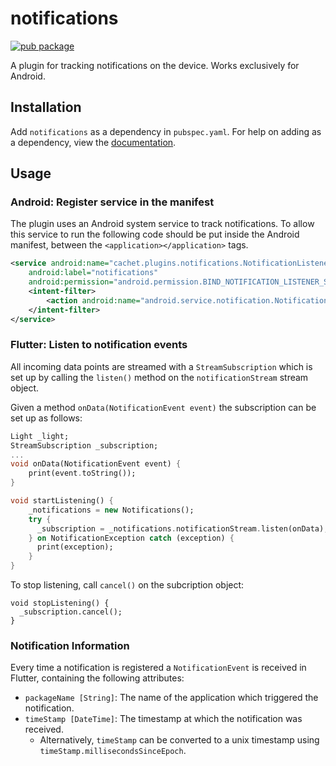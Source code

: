 # notifications

[![pub package](https://img.shields.io/pub/v/notifications.svg)](https://pub.dartlang.org/packages/notifications)

A plugin for tracking notifications on the device. Works exclusively for Android.

## Installation
Add ```notifications``` as a dependency in  `pubspec.yaml`.
For help on adding as a dependency, view the [documentation](https://flutter.io/using-packages/).

## Usage

### Android: Register service in the manifest 
The plugin uses an Android system service to track notifications. 
To allow this service to run the following code should be put inside the Android manifest, 
between the `<application></application>` tags.
```xml
<service android:name="cachet.plugins.notifications.NotificationListener"
    android:label="notifications"
    android:permission="android.permission.BIND_NOTIFICATION_LISTENER_SERVICE">
    <intent-filter>
        <action android:name="android.service.notification.NotificationListenerService" />
    </intent-filter>
</service>
```

### Flutter: Listen to notification events
All incoming data points are streamed with a `StreamSubscription` which is set up by calling the `listen()` method on the `notificationStream` stream object.

Given a method `onData(NotificationEvent event)` the subscription can be set up as follows:
```dart
Light _light;
StreamSubscription _subscription;
...
void onData(NotificationEvent event) {
    print(event.toString());
}

void startListening() {
    _notifications = new Notifications();
    try {
      _subscription = _notifications.notificationStream.listen(onData);
    } on NotificationException catch (exception) {
      print(exception);
    }
}
```

To stop listening, call `cancel()` on the subcription object:

```
void stopListening() {
  _subscription.cancel();
}
```
### Notification Information
Every time a notification is registered a `NotificationEvent` is received in Flutter, containing the following attributes:
* `packageName [String]`: The name of the application which triggered the notification.
* `timeStamp [DateTime]`: The timestamp at which the notification was received.
    * Alternatively, `timeStamp` can be converted to a unix timestamp using `timeStamp.millisecondsSinceEpoch`.

